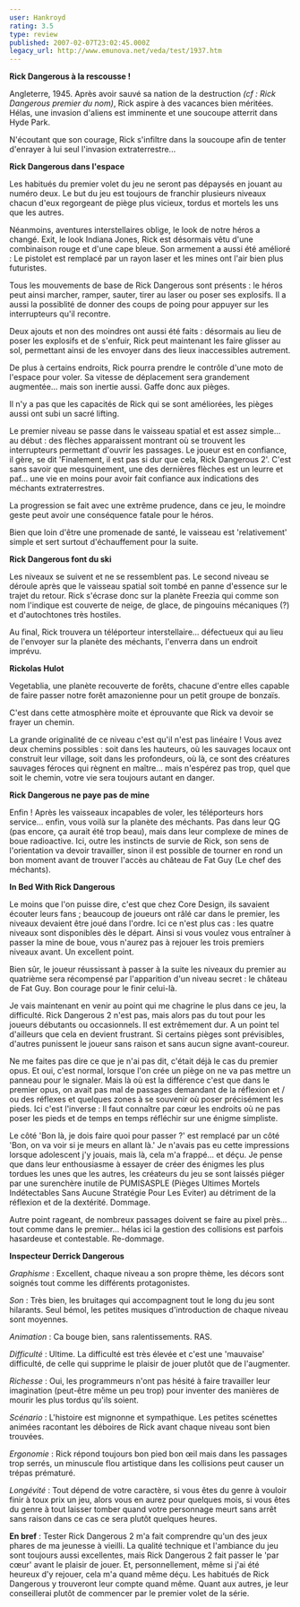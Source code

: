 ```yaml
---
user: Hankroyd
rating: 3.5
type: review
published: 2007-02-07T23:02:45.000Z
legacy_url: http://www.emunova.net/veda/test/1937.htm
---
```

**Rick Dangerous à la rescousse !**  

  

Angleterre, 1945\. Après avoir sauvé sa nation de la destruction _(cf : Rick Dangerous premier du nom)_, Rick aspire à des vacances bien méritées. Hélas, une invasion d'aliens est imminente et une soucoupe atterrit dans Hyde Park.  

N'écoutant que son courage, Rick s'infiltre dans la soucoupe afin de tenter d'enrayer à lui seul l'invasion extraterrestre...  

  

**Rick Dangerous dans l'espace**  

  

Les habitués du premier volet du jeu ne seront pas dépaysés en jouant au numéro deux. Le but du jeu est toujours de franchir plusieurs niveaux chacun d'eux regorgeant de piège plus vicieux, tordus et mortels les uns que les autres.  

  

Néanmoins, aventures interstellaires oblige, le look de notre héros a changé. Exit, le look Indiana Jones, Rick est désormais vêtu d'une combinaison rouge et d'une cape bleue. Son armement a aussi été amélioré : Le pistolet est remplacé par un rayon laser et les mines ont l'air bien plus futuristes.  

  

Tous les mouvements de base de Rick Dangerous sont présents : le héros peut ainsi marcher, ramper, sauter, tirer au laser ou poser ses explosifs. Il a aussi la possiblité de donner des coups de poing pour appuyer sur les interrupteurs qu'il recontre.  

Deux ajouts et non des moindres ont aussi été faits : désormais au lieu de poser les explosifs et de s'enfuir, Rick peut maintenant les faire glisser au sol, permettant ainsi de les envoyer dans des lieux inaccessibles autrement.  

De plus à certains endroits, Rick pourra prendre le contrôle d'une moto de l'espace pour voler. Sa vitesse de déplacement sera grandement augmentée... mais son inertie aussi. Gaffe donc aux pièges.  

  

Il n'y a pas que les capacités de Rick qui se sont améliorées, les pièges aussi ont subi un sacré lifting.  

  

Le premier niveau se passe dans le vaisseau spatial et est assez simple... au début : des flèches apparaissent montrant où se trouvent les interrupteurs permettant d'ouvrir les passages. Le joueur est en confiance, il gère, se dit 'Finalement, il est pas si dur que cela, Rick Dangerous 2'. C'est sans savoir que mesquinement, une des dernières flèches est un leurre et paf... une vie en moins pour avoir fait confiance aux indications des méchants extraterrestres.  

  

La progression se fait avec une extrême prudence, dans ce jeu, le moindre geste peut avoir une conséquence fatale pour le héros.  

  

Bien que loin d'être une promenade de santé, le vaisseau est 'relativement' simple et sert surtout d'échauffement pour la suite.  

  

  

**Rick Dangerous font du ski**  

  

Les niveaux se suivent et ne se ressemblent pas. Le second niveau se déroule après que le vaisseau spatial soit tombé en panne d'essence sur le trajet du retour. Rick s'écrase donc sur la planète Freezia qui comme son nom l'indique est couverte de neige, de glace, de pingouins mécaniques (?) et d'autochtones très hostiles.  

Au final, Rick trouvera un téléporteur interstellaire... défectueux qui au lieu de l'envoyer sur la planète des méchants, l'enverra dans un endroit imprévu.  

  

  

**Rickolas Hulot**  

  

Vegetablia, une planète recouverte de forêts, chacune d'entre elles capable de faire passer notre forêt amazonienne pour un petit groupe de bonzaïs.  

C'est dans cette atmosphère moite et éprouvante que Rick va devoir se frayer un chemin.  

La grande originalité de ce niveau c'est qu'il n'est pas linéaire ! Vous avez deux chemins possibles : soit dans les hauteurs, où les sauvages locaux ont construit leur village, soit dans les profondeurs, où là, ce sont des créatures sauvages féroces qui règnent en maître... mais n'espérez pas trop, quel que soit le chemin, votre vie sera toujours autant en danger.  

  

  

**Rick Dangerous ne paye pas de mine**  

  

Enfin ! Après les vaisseaux incapables de voler, les téléporteurs hors service... enfin, vous voilà sur la planète des méchants. Pas dans leur QG (pas encore, ça aurait été trop beau), mais dans leur complexe de mines de boue radioactive. Ici, outre les instincts de survie de Rick, son sens de l'orientation va devoir travailler, sinon il est possible de tourner en rond un bon moment avant de trouver l'accès au château de Fat Guy (Le chef des méchants).  

  

  

**In Bed With Rick Dangerous**  

  

Le moins que l'on puisse dire, c'est que chez Core Design, ils savaient écouter leurs fans ; beaucoup de joueurs ont râlé car dans le premier, les niveaux devaient être joué dans l'ordre. Ici ce n'est plus cas : les quatre niveaux sont disponibles dès le départ. Ainsi si vous voulez vous entraîner à passer la mine de boue, vous n'aurez pas à rejouer les trois premiers niveaux avant. Un excellent point.  

  

Bien sûr, le joueur réussissant à passer à la suite les niveaux du premier au quatrième sera récompensé par l'apparition d'un niveau secret : le château de Fat Guy. Bon courage pour le finir celui-là.  

  

Je vais maintenant en venir au point qui me chagrine le plus dans ce jeu, la difficulté. Rick Dangerous 2 n'est pas, mais alors pas du tout pour les joueurs débutants ou occasionnels. Il est extrêmement dur. A un point tel d'ailleurs que cela en devient frustrant. Si certains pièges sont prévisibles, d'autres punissent le joueur sans raison et sans aucun signe avant-coureur.  

  

Ne me faites pas dire ce que je n'ai pas dit, c'était déjà le cas du premier opus. Et oui, c'est normal, lorsque l'on crée un piège on ne va pas mettre un panneau pour le signaler. Mais là où est la différence c'est que dans le premier opus, on avait pas mal de passages demandant de la réflexion et / ou des réflexes et quelques zones à se souvenir où poser précisément les pieds. Ici c'est l'inverse : Il faut connaître par cœur les endroits où ne pas poser les pieds et de temps en temps réfléchir sur une énigme simpliste.  

  

Le côté 'Bon là, je dois faire quoi pour passer ?' est remplacé par un côté 'Bon, on va voir si je meurs en allant là.' Je n'avais pas eu cette impressions lorsque adolescent j'y jouais, mais là, cela m'a frappé... et déçu. Je pense que dans leur enthousiasme à essayer de créer des énigmes les plus tordues les unes que les autres, les créateurs du jeu se sont laissés piéger par une surenchère inutile de PUMISASPLE (Pièges Ultimes Mortels Indétectables Sans Aucune Stratégie Pour Les Eviter) au détriment de la réflexion et de la dextérité. Dommage.  

  

Autre point rageant, de nombreux passages doivent se faire au pixel près... tout comme dans le premier... hélas ici la gestion des collisions est parfois hasardeuse et contestable. Re-dommage.  

  

  

**Inspecteur Derrick Dangerous**  

  

_Graphisme_ : Excellent, chaque niveau a son propre thème, les décors sont soignés tout comme les différents protagonistes.  

  

_Son_ : Très bien, les bruitages qui accompagnent tout le long du jeu sont hilarants. Seul bémol, les petites musiques d'introduction de chaque niveau sont moyennes.  

  

_Animation_ : Ca bouge bien, sans ralentissements. RAS.  

  

_Difficulté_ : Ultime. La difficulté est très élevée et c'est une 'mauvaise' difficulté, de celle qui supprime le plaisir de jouer plutôt que de l'augmenter.  

  

_Richesse_ : Oui, les programmeurs n'ont pas hésité à faire travailler leur imagination (peut-être même un peu trop) pour inventer des manières de mourir les plus tordus qu'ils soient.  

  

_Scénario_ : L'histoire est mignonne et sympathique. Les petites scénettes animées racontant les déboires de Rick avant chaque niveau sont bien trouvées.  

  

_Ergonomie_ : Rick répond toujours bon pied bon œil mais dans les passages trop serrés, un minuscule flou artistique dans les collisions peut causer un trépas prématuré.  

  

_Longévité_ : Tout dépend de votre caractère, si vous êtes du genre à vouloir finir à toux prix un jeu, alors vous en aurez pour quelques mois, si vous êtes du genre à tout laisser tomber quand votre personnage meurt sans arrêt sans raison dans ce cas ce sera plutôt quelques heures.  

  

**En bref** : Tester Rick Dangerous 2 m'a fait comprendre qu'un des jeux phares de ma jeunesse à vieilli. La qualité technique et l'ambiance du jeu sont toujours aussi excellentes, mais Rick Dangerous 2 fait passer le 'par cœur' avant le plaisir de jouer. Et, personnellement, même si j'ai été heureux d'y rejouer, cela m'a quand même déçu. Les habitués de Rick Dangerous y trouveront leur compte quand même. Quant aux autres, je leur conseillerai plutôt de commencer par le premier volet de la série.